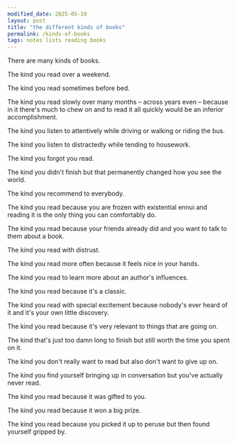 ```yaml
---
modified_date: 2025-05-19
layout: post
title: "the different kinds of books"
permalink: /kinds-of-books
tags: notes lists reading books
---
```


There are many kinds of books.
<!--more-->

The kind you read over a weekend.

The kind you read sometimes before bed.

The kind you read slowly over many months – across years even – because in it there's much to chew on and to read it all quickly would be an inferior accomplishment.

The kind you listen to attentively while driving or walking or riding the bus.

The kind you listen to distractedly while tending to housework.

The kind you forgot you read.

The kind you didn't finish but that permanently changed how you see the world.

The kind you recommend to everybody.

The kind you read because you are frozen with existential ennui and reading it is the only thing you can comfortably do.

The kind you read because your friends already did and you want to talk to them about a book.

The kind you read with distrust.

The kind you read more often because it feels nice in your hands.

The kind you read to learn more about an author's influences.

The kind you read because it's a classic.

The kind you read with special excitement because nobody's ever heard of it and it's your own little discovery.

The kind you read because it's very relevant to things that are going on.

The kind that's just too damn long to finish but still worth the time you spent on it.

The kind you don't really want to read but also don't want to give up on.

The kind you find yourself bringing up in conversation but you've actually never read.

The kind you read because it was gifted to you.

The kind you read because it won a big prize.

The kind you read because you picked it up to peruse but then found yourself gripped by.
